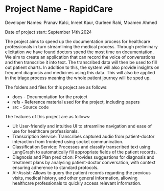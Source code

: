 # Project Name - RapidCare

Developer Names:
Pranav Kalsi, 
Inreet Kaur, 
Gurleen Rahi, 
Moamen Ahmed

Date of project start:
September 14th 2024

The project aims to speed up the documentation process for healthcare professionals in turn streamlining the medical process. Through preliminary elicitation we have found doctors spend the most time on documentation. We aim to create an application that can record the voice of conversations and then transcribe it into text. The transcribed data will then be used to fill out patient charts. In addition to this, the system will also provide insights on frequent diagnosis and medicines using this data. This will also be applied in the triage process meaning the whole patient journey will be sped up.

The folders and files for this project are as follows:

- docs - Documentation for the project
- refs - Reference material used for the project, including papers
- src - Source code

The features of this project are as follows:

- UI: User-friendly and intuitive UI to streamline navigation and ease of use for healthcare professionals.
- Transcription Service: Transcribes captured audio from patient-doctor interaction from frontend using socket communication.
- Classification Service: Processes and classify transcribed text using LangGraph to automatically fill appropriate fields of the patient records.
- Diagnosis and Plan prediction: Provides suggestions for diagnosis and treatment plans by analysing patient-doctor conversation, with context ensuring adherence to standard protocols.
- AI-Assist: Allows to query the patient records regarding the previous visits, medical history, and other general information, allowing healthcare professionals to quickly access relevant information.





